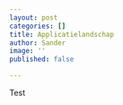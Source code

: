 ```yaml
---
layout: post
categories: []
title: Applicatielandschap
author: Sander
image: ''
published: false

---
```

Test